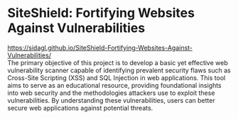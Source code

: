# SiteShield: Fortifying Websites Against Vulnerabilities
https://sidagl.github.io/SiteShield-Fortifying-Websites-Against-Vulnerabilities/ <br>
The primary objective of this project is to develop a basic yet effective web vulnerability scanner capable of identifying prevalent security flaws such as Cross-Site Scripting (XSS) and SQL Injection in web applications. This tool aims to serve as an educational resource, providing foundational insights into web security and the methodologies attackers use to exploit these vulnerabilities. By understanding these vulnerabilities, users can better secure web applications against potential threats.
